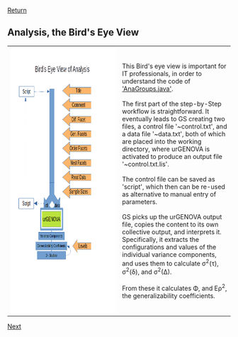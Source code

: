 [Return](professionals.md)
## Analysis, the Bird's Eye View ##
<TABLE>
	<TR>
		<TD width = "50%">
			<img src = "img/AnaBird.png" style="width:350px;height:600px;">
		</TD>
		<TD width = "50%">
			This Bird's eye view is important for IT professionals, in order to
			understand the code of <a href="https://github.com/G-String-Legacy/G_String/blob/main/workbench/GS_L/src/steps/AnaGroups.java">'AnaGroups.java'</a>.<BR/><BR/>
			The first part of the step-by-Step workflow is straightforward.
			It eventually leads to GS creating two files, a control file '~control.txt',
			and a data file '~data.txt', both of which are placed into the working directory,
			where urGENOVA is activated to produce an output file '~control.txt.lis'.<BR/><BR/>
			The control file can be saved as 'script', which then can be re-used as alternative to manual entry of parameters.<br><br>
			GS picks up the urGENOVA output file, copies the content to its own collective
			output, and interprets it. Specifically, it extracts the configurations and values of the
			individual variance components, and uses them to calculate &sigma;<sup>2</sup>(&tau;),
			&sigma;<sup>2</sup>(&delta;), and &sigma;<sup>2</sup>(&Delta;).</BR></BR>
			From these it calculates &Phi;, and E&rho;<sup>2</sup>, the generalizability coefficients.
</TABLE>

[Next](VarianceComponents.md)
